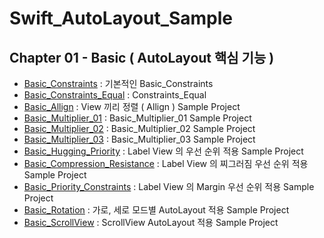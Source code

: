 # Swift_AutoLayout_Sample

## Chapter 01 - Basic ( AutoLayout 핵심 기능 )
- [Basic_Constraints](https://github.com/hkdong0694/Swift_AutoLayout_Sample/blob/master/Basic_1_Constraints_1/Basic_1_Constraints_1/Base.lproj/Main.storyboard) : 기본적인 Basic_Constraints
- [Basic_Constraints_Equal](https://github.com/hkdong0694/Swift_AutoLayout_Sample/blob/master/Basic_2_Constraints_Equal/Basic_2_Constraints_Equal/Base.lproj/Main.storyboard) : Constraints_Equal
- [Basic_Allign](https://github.com/hkdong0694/Swift_AutoLayout_Sample/blob/master/Basic_Allign/Basic_Allign/Base.lproj/Main.storyboard) : View 끼리 정렬 ( Allign ) Sample Project
- [Basic_Multiplier_01](https://github.com/hkdong0694/Swift_AutoLayout_Sample/blob/master/Basic_Multiplier_01/Basic_Multiplier_01/Base.lproj/Main.storyboard) : Basic_Multiplier_01 Sample Project
- [Basic_Multiplier_02](https://github.com/hkdong0694/Swift_AutoLayout_Sample/blob/master/Basic_Multiplier_02/Basic_Multiplier_02/Base.lproj/Main.storyboard) : Basic_Multiplier_02 Sample Project
- [Basic_Multiplier_03](https://github.com/hkdong0694/Swift_AutoLayout_Sample/blob/master/Basic_Multiplier_03/Basic_Multiplier_03/Base.lproj/Main.storyboard) : Basic_Multiplier_03 Sample Project
- [Basic_Hugging_Priority](https://github.com/hkdong0694/Swift_AutoLayout_Sample/blob/master/Basic_Hugging_priority/Basic_Hugging_priority/Base.lproj/Main.storyboard) : Label View 의 우선 순위 적용 Sample Project
- [Basic_Compression_Resistance](https://github.com/hkdong0694/Swift_AutoLayout_Sample/blob/master/Basic_Compression_Resistance/Basic_Compression_Resistance/Base.lproj/Main.storyboard) : Label View 의 찌그러짐 우선 순위 적용 Sample Project
- [Basic_Priority_Constraints](https://github.com/hkdong0694/Swift_AutoLayout_Sample/blob/master/Basic_Priority_Constraints/Basic_Priority_Constraints/Base.lproj/Main.storyboard) : Label View 의 Margin 우선 순위 적용 Sample Project
- [Basic_Rotation](https://github.com/hkdong0694/Swift_AutoLayout_Sample/blob/master/Basic_Rotation/Basic_Rotation/Base.lproj/Main.storyboard) : 가로, 세로 모드별 AutoLayout 적용 Sample Project
- [Basic_ScrollView](https://github.com/hkdong0694/Swift_AutoLayout_Sample/blob/master/Basic_ScrollView/Basic_ScrollView/Base.lproj/Main.storyboard) : ScrollView AutoLayout 적용 Sample Project



